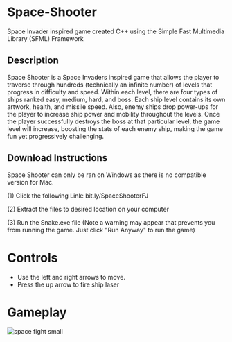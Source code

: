 # Space-Shooter
Space Invader inspired game created C++ using the Simple Fast Multimedia Library (SFML) Framework

## Description
Space Shooter is a Space Invaders inspired game that allows the player to traverse through hundreds (technically an infinite number) of levels that progress in difficulty and speed. Within each level, there are four types of ships ranked easy, medium, hard, and boss. Each ship level contains its own artwork, health, and missile speed. Also, enemy ships drop power-ups for the player to increase ship power and mobility throughout the levels. Once the player successfully destroys the boss at that particular level, the game level will increase, boosting the stats of each enemy ship, making the game fun yet progressively challenging.

## Download Instructions
Space Shooter can only be ran on Windows as there is no compatible version for Mac. 

(1) Click the following Link: bit.ly/SpaceShooterFJ

(2) Extract the files to desired location on your computer

(3) Run the Snake.exe file (Note a warning may appear that prevents you from running the game. Just click "Run Anyway" to run the game)

# Controls
- Use the left and right arrows to move. 
- Press the up arrow to fire ship laser

# Gameplay 
![space fight small](https://user-images.githubusercontent.com/23549050/31362211-2a84d092-ad0c-11e7-8d60-e99f1c9c861a.png)


